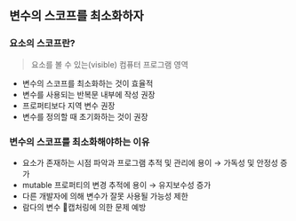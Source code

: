 ## 변수의 스코프를 최소화하자
### 요소의 스코프란?
> 요소를 볼 수 있는(visible) 컴퓨터 프로그램 영역
- 변수의 스코프를 최소화하는 것이 효율적
- 변수를 사용되는 반복문 내부에 작성 권장
- 프로퍼티보다 지역 변수 권장
- 변수를 정의할 때 초기화하는 것이 권장
### 변수의 스코프를 최소화해야하는 이유
- 요소가 존재하는 시점 파악과 프로그램 추적 및 관리에 용이 → 가독성 및 안정성 증가
- mutable 프로퍼티의 변경 추적에 용이 → 유지보수성 증가
- 다른 개발자에 의해 변수가 잘못 사용될 가능성 제한
- 람다의 변수 캡처링에 의한 문제 예방
